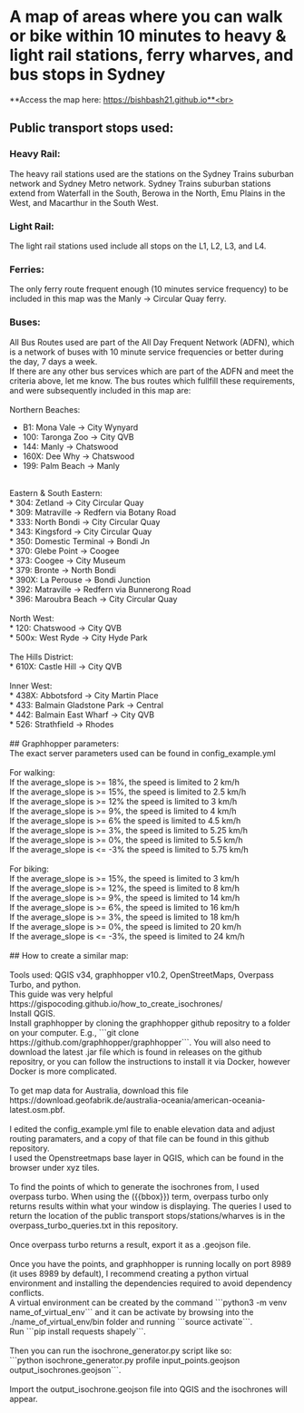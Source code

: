 # A map of areas where you can walk or bike within 10 minutes to heavy & light rail stations, ferry wharves, and bus stops in Sydney #
**Access the map here: https://bishbash21.github.io**<br>
<br>
## Public transport stops used:<br>
### Heavy Rail:<br> 
The heavy rail stations used are the stations on the Sydney Trains suburban network and Sydney Metro network. Sydney Trains suburban stations extend from Waterfall in the South, Berowa in the North, Emu Plains in the West, and Macarthur in the South West.  <br>
### Light Rail:<br> 
The light rail stations used include all stops on the L1, L2, L3, and L4.<br>
### Ferries:<br> 
The only ferry route frequent enough (10 minutes service frequency) to be included in this map was the Manly -> Circular Quay ferry.<br>
### Buses:<br> 
All Bus Routes used are part of the All Day Frequent Network (ADFN), which is a network of buses with 10 minute service frequencies or better during the day, 7 days a week. <br>
If there are any other bus services which are part of the ADFN and meet the criteria above, let me know.
The bus routes which fullfill these requirements, and were subsequently included in this map are: <br>
<br>
Northern Beaches:<br>
* B1: Mona Vale -> City Wynyard<br>
* 100: Taronga Zoo -> City QVB<br>
* 144: Manly -> Chatswood<br>
* 160X: Dee Why -> Chatswood<br>
* 199: Palm Beach -> Manly<br>
<br>
Eastern & South Eastern:<br>
* 304: Zetland -> City Circular Quay<br>
* 309: Matraville -> Redfern via Botany Road<br>
* 333: North Bondi -> City Circular Quay<br>
* 343: Kingsford -> City Circular Quay<br>
* 350: Domestic Terminal -> Bondi Jn<br>
* 370: Glebe Point -> Coogee<br>
* 373: Coogee -> City Museum<br>
* 379: Bronte -> North Bondi<br>
* 390X: La Perouse -> Bondi Junction<br>
* 392: Matraville -> Redfern via Bunnerong Road<br>
* 396: Maroubra Beach -> City Circular Quay<br>
<br>
North West:<br>
* 120: Chatswood -> City QVB<br>
* 500x: West Ryde -> City Hyde Park<br>
<br>
The Hills District:<br>
* 610X: Castle Hill -> City QVB<br>
<br>
Inner West:<br>
* 438X: Abbotsford -> City Martin Place<br>
* 433: Balmain Gladstone Park -> Central<br>
* 442: Balmain East Wharf -> City QVB<br>
* 526: Strathfield -> Rhodes<br>
<br>
## Graphhopper parameters:<br> 
The exact server parameters used can be found in config_example.yml<br>
<br>
For walking: <br>
If the average_slope is >= 18%, the speed is limited to 2 km/h <br>
If the average_slope is >= 15%, the speed is limited to 2.5 km/h <br>
If the average_slope is >= 12% the speed is limited to 3 km/h <br>
If the average_slope is >= 9%, the speed is limited to 4 km/h <br>
If the average_slope is >= 6% the speed is limited to 4.5 km/h<br>
If the average_slope is >= 3%, the speed is limited to 5.25 km/h <br>
If the average_slope is >= 0%, the speed is limited to 5.5 km/h <br>
If the average_slope is <= -3% the speed is limited to 5.75 km/h <br>
<br>
For biking: <br>
If the average_slope is >= 15%, the speed is limited to 3 km/h <br>
If the average_slope is >= 12%, the speed is limited to 8 km/h <br>
If the average_slope is >= 9%, the speed is limited to 14 km/h <br>
If the average_slope is >= 6%, the speed is limited to 16 km/h <br>
If the average_slope is >= 3%, the speed is limited to 18 km/h <br>
If the average_slope is >= 0%, the speed is limited to 20 km/h <br>
If the average_slope is <= -3%, the speed is limited to 24 km/h <br>
<br>
## How to create a similar map:<br> 
<br>
Tools used: QGIS v34, graphhopper v10.2, OpenStreetMaps, Overpass Turbo, and python.<br>
This guide was very helpful https://gispocoding.github.io/how_to_create_isochrones/<br>
Install QGIS. <br>
Install graphhopper by cloning the graphhopper github repositry to a folder on your computer. E.g., ```git clone https://github.com/graphhopper/graphhopper```. You will also need to  download the latest .jar file which is found in releases on the github repositry, or you can follow the instructions to install it via Docker, however Docker is more complicated.<br>
<br>
To get map data for Australia, download this file https://download.geofabrik.de/australia-oceania/american-oceania-latest.osm.pbf. <br>
<br>
I edited the config_example.yml file to enable elevation data and adjust routing paramaters, and a copy of that file can be found in this github repository. <br>
I used the Openstreetmaps base layer in QGIS, which can be found in the browser under xyz tiles. <br>
<br>
To find the points of which to generate the isochrones from, I used overpass turbo. When using the ({{bbox}}) term, overpass turbo only returns results within what your window is displaying. The queries I used to return the location of the public transport stops/stations/wharves is in the overpass_turbo_queries.txt in this repository. <br>
<br>
Once overpass turbo returns a result, export it as a .geojson file. <br>
<br>
Once you have the points, and graphhopper is running locally on port 8989 (it uses 8989 by default), I recommend creating a python virtual environment and installing the dependencies required to avoid dependency conflicts. <br>
A virtual environment can be created by the command ```python3 -m venv name_of_virtual_env``` and it can be activate by browsing into the ./name_of_virtual_env/bin folder and running ```source activate```. <br> 
Run ```pip install requests shapely```. <br>
<br>
Then you can run the isochrone_generator.py script like so: <br>
```python isochrone_generator.py profile input_points.geojson output_isochrones.geojson```. <br>
<br>
Import the output_isochrone.geojson file into QGIS and the isochrones will appear. 
